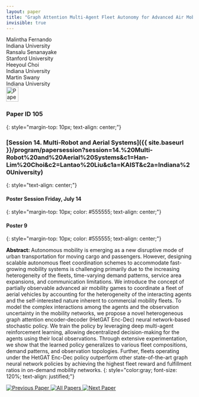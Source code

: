 ```yaml
---
layout: paper
title: "Graph Attention Multi-Agent Fleet Autonomy for Advanced Air Mobility"
invisible: true
---
```

<div class="paper-authors">
<div class="paper-author-box">
    <div class="paper-author-name">Malintha Fernando</div>
    <div class="paper-author-uni">Indiana University</div>
</div>
<div class="paper-author-box">
    <div class="paper-author-name">Ransalu Senanayake</div>
    <div class="paper-author-uni">Stanford University</div>
</div>
<div class="paper-author-box">
    <div class="paper-author-name">Heeyoul Choi</div>
    <div class="paper-author-uni">Indiana University</div>
</div>
<div class="paper-author-box">
    <div class="paper-author-name">Martin Swany</div>
    <div class="paper-author-uni">Indiana University</div>
</div>

</div><div class="paper-pdf">
<div> <a href="http://www.roboticsproceedings.org/rss19/p105.pdf"><img src="{{ site.baseurl }}/images/paper_link.png" alt="Paper Website" width = "33"  height = "40"/></a> </div>
</div>

### Paper ID 105
{: style="margin-top: 10px; text-align: center;"}

### [Session 14. Multi-Robot and Aerial Systems]({{ site.baseurl }}/program/papersession?session=14.%20Multi-Robot%20and%20Aerial%20Systems&c1=Han-Lim%20Choi&c2=Lantao%20Liu&c1a=KAIST&c2a=Indiana%20University)
{: style="text-align: center;"}

#### Poster Session Friday, July 14
{: style="margin-top: 10px; color: #555555; text-align: center;"}

#### Poster 9
{: style="margin-top: 10px; color: #555555; text-align: center;"}

<b style="color: black;">Abstract: </b>Autonomous mobility is emerging as a new disruptive mode of urban transportation for moving cargo and passengers. 
However, designing scalable autonomous fleet coordination schemes to accommodate fast-growing mobility systems is challenging primarily due to the increasing heterogeneity of the fleets, time-varying demand patterns, service area expansions, and communication limitations. We introduce the concept of partially observable advanced air mobility games to coordinate a fleet of aerial vehicles by accounting for the heterogeneity of the interacting agents and the self-interested nature inherent to commercial mobility fleets. To model the complex interactions among the agents and the observation uncertainty in the mobility networks, we propose a novel heterogeneous graph attention encoder-decoder (HetGAT Enc-Dec) neural network-based stochastic policy. We train the policy by leveraging deep multi-agent reinforcement learning, allowing decentralized decision-making for the agents using their local observations. Through extensive experimentation, we show that the learned policy generalizes to various fleet compositions, demand patterns, and observation topologies. Further, fleets operating under the HetGAT Enc-Dec policy outperform other state-of-the-art graph neural network policies by achieving the highest fleet reward and fulfillment ratios in on-demand mobility networks.
{: style="color:gray; font-size: 120%; text-align: justified;"}


<div class="paper-menu">
<a href="{{ site.baseurl }}/program/papers/104/"> <img src="{{ site.baseurl }}/images/previous_paper_icon.png" alt="Previous Paper" title="Previous Paper"/> </a>
<a href="{{ site.baseurl }}/program/papers"><img src="{{ site.baseurl }}/images/overview_icon.png" alt="All Papers" title="All Papers"/> </a>
<a href="{{ site.baseurl }}/program/papers/106/"> <img src="{{ site.baseurl }}/images/next_paper_icon.png" alt="Next Paper" title="Next Paper"/> </a>

</div>
